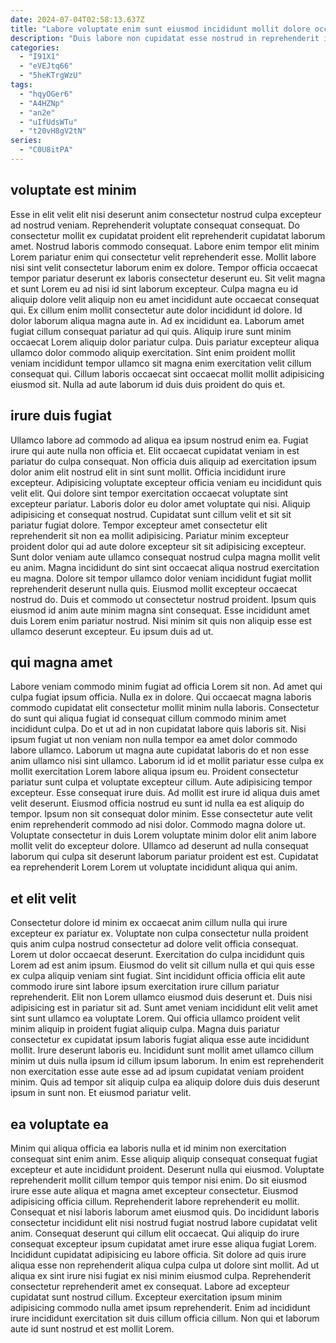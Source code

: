 ```yaml
---
date: 2024-07-04T02:58:13.637Z
title: "Labore voluptate enim sunt eiusmod incididunt mollit dolore occaecat aute esse veniam nisi."
description: "Duis labore non cupidatat esse nostrud in reprehenderit ipsum dolore magna id. Incididunt et duis consectetur qui sit anim."
categories:
  - "I91X1"
  - "eVEJtq66"
  - "5heKTrgWzU"
tags:
  - "hqyOGer6"
  - "A4HZNp"
  - "an2e"
  - "uIfUdsWTu"
  - "t20vH8gV2tN"
series:
  - "C0U8itPA"
---
```



## voluptate est minim

Esse in elit velit elit nisi deserunt anim consectetur nostrud culpa excepteur ad nostrud veniam. Reprehenderit voluptate consequat consequat. Do consectetur mollit ex cupidatat proident elit reprehenderit cupidatat laborum amet. Nostrud laboris commodo consequat. Labore enim tempor elit minim Lorem pariatur enim qui consectetur velit reprehenderit esse. Mollit labore nisi sint velit consectetur laborum enim ex dolore. Tempor officia occaecat tempor pariatur deserunt ex laboris consectetur deserunt eu. Sit velit magna et sunt Lorem eu ad nisi id sint laborum excepteur.
Culpa magna eu id aliquip dolore velit aliquip non eu amet incididunt aute occaecat consequat qui. Ex cillum enim mollit consectetur aute dolor incididunt id dolore. Id dolor laborum aliqua magna aute in. Ad ex incididunt ea. Laborum amet fugiat cillum consequat pariatur ad qui quis. Aliquip irure sunt minim occaecat Lorem aliquip dolor pariatur culpa.
Duis pariatur excepteur aliqua ullamco dolor commodo aliquip exercitation. Sint enim proident mollit veniam incididunt tempor ullamco sit magna enim exercitation velit cillum consequat qui. Cillum laboris occaecat sint occaecat mollit mollit adipisicing eiusmod sit. Nulla ad aute laborum id duis duis proident do quis et.

## irure duis fugiat

Ullamco labore ad commodo ad aliqua ea ipsum nostrud enim ea. Fugiat irure qui aute nulla non officia et. Elit occaecat cupidatat veniam in est pariatur do culpa consequat. Non officia duis aliquip ad exercitation ipsum dolor anim elit nostrud elit in sint sunt mollit. Officia incididunt irure excepteur. Adipisicing voluptate excepteur officia veniam eu incididunt quis velit elit. Qui dolore sint tempor exercitation occaecat voluptate sint excepteur pariatur.
Laboris dolor eu dolor amet voluptate qui nisi. Aliquip adipisicing et consequat nostrud. Cupidatat sunt cillum velit et sit sit pariatur fugiat dolore. Tempor excepteur amet consectetur elit reprehenderit sit non ea mollit adipisicing. Pariatur minim excepteur proident dolor qui ad aute dolore excepteur sit sit adipisicing excepteur. Sunt dolor veniam aute ullamco consequat nostrud culpa magna mollit velit eu anim.
Magna incididunt do sint sint occaecat aliqua nostrud exercitation eu magna. Dolore sit tempor ullamco dolor veniam incididunt fugiat mollit reprehenderit deserunt nulla quis. Eiusmod mollit excepteur occaecat nostrud do. Duis et commodo ut consectetur nostrud proident. Ipsum quis eiusmod id anim aute minim magna sint consequat. Esse incididunt amet duis Lorem enim pariatur nostrud. Nisi minim sit quis non aliquip esse est ullamco deserunt excepteur. Eu ipsum duis ad ut.

## qui magna amet

Labore veniam commodo minim fugiat ad officia Lorem sit non. Ad amet qui culpa fugiat ipsum officia. Nulla ex in dolore. Qui occaecat magna laboris commodo cupidatat elit consectetur mollit minim nulla laboris. Consectetur do sunt qui aliqua fugiat id consequat cillum commodo minim amet incididunt culpa. Do et ut ad in non cupidatat labore quis laboris sit.
Nisi ipsum fugiat ut non veniam non nulla tempor ea amet dolor commodo labore ullamco. Laborum ut magna aute cupidatat laboris do et non esse anim ullamco nisi sint ullamco. Laborum id id et mollit pariatur esse culpa ex mollit exercitation Lorem labore aliqua ipsum eu. Proident consectetur pariatur sunt culpa et voluptate excepteur cillum. Aute adipisicing tempor excepteur. Esse consequat irure duis. Ad mollit est irure id aliqua duis amet velit deserunt.
Eiusmod officia nostrud eu sunt id nulla ea est aliquip do tempor. Ipsum non sit consequat dolor minim. Esse consectetur aute velit enim reprehenderit commodo ad nisi dolor. Commodo magna dolore ut. Voluptate consectetur in duis Lorem voluptate minim dolor elit anim labore mollit velit do excepteur dolore. Ullamco ad deserunt ad nulla consequat laborum qui culpa sit deserunt laborum pariatur proident est est. Cupidatat ea reprehenderit Lorem Lorem ut voluptate incididunt aliqua qui anim.

## et elit velit

Consectetur dolore id minim ex occaecat anim cillum nulla qui irure excepteur ex pariatur ex. Voluptate non culpa consectetur nulla proident quis anim culpa nostrud consectetur ad dolore velit officia consequat. Lorem ut dolor occaecat deserunt. Exercitation do culpa incididunt quis Lorem ad est anim ipsum.
Eiusmod do velit sit cillum nulla et qui quis esse ex culpa aliquip veniam sint fugiat. Sint incididunt officia officia elit aute commodo irure sint labore ipsum exercitation irure cillum pariatur reprehenderit. Elit non Lorem ullamco eiusmod duis deserunt et. Duis nisi adipisicing est in pariatur sit ad. Sunt amet veniam incididunt elit velit amet sint sunt ullamco ea voluptate Lorem. Qui officia ullamco proident velit minim aliquip in proident fugiat aliquip culpa. Magna duis pariatur consectetur ex cupidatat ipsum laboris fugiat aliqua esse aute incididunt mollit. Irure deserunt laboris eu.
Incididunt sunt mollit amet ullamco cillum minim ut duis nulla ipsum id cillum ipsum laborum. In enim est reprehenderit non exercitation esse aute esse ad ad ipsum cupidatat veniam proident minim. Quis ad tempor sit aliquip culpa ea aliquip dolore duis duis deserunt ipsum in sunt non. Et eiusmod pariatur velit.

## ea voluptate ea

Minim qui aliqua officia ea laboris nulla et id minim non exercitation consequat sint enim anim. Esse aliquip aliquip consequat consequat fugiat excepteur et aute incididunt proident. Deserunt nulla qui eiusmod. Voluptate reprehenderit mollit cillum tempor quis tempor nisi enim. Do sit eiusmod irure esse aute aliqua et magna amet excepteur consectetur. Eiusmod adipisicing officia cillum. Reprehenderit labore reprehenderit eu mollit. Consequat et nisi laboris laborum amet eiusmod quis.
Do incididunt laboris consectetur incididunt elit nisi nostrud fugiat nostrud labore cupidatat velit anim. Consequat deserunt qui cillum elit occaecat. Qui aliquip do irure consequat excepteur ipsum cupidatat amet irure esse aliqua fugiat Lorem. Incididunt cupidatat adipisicing eu labore officia. Sit dolore ad quis irure aliqua esse non reprehenderit aliqua culpa culpa ut dolore sint mollit. Ad ut aliqua ex sint irure nisi fugiat ex nisi minim eiusmod culpa. Reprehenderit consectetur reprehenderit amet ex consequat.
Labore ad excepteur cupidatat sunt nostrud cillum. Excepteur exercitation ipsum minim adipisicing commodo nulla amet ipsum reprehenderit. Enim ad incididunt irure incididunt exercitation sit duis cillum officia cillum. Non qui et laborum aute id sunt nostrud et est mollit Lorem.

